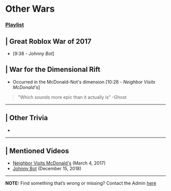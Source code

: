 # Other Wars
### [Playlist]()


## | Great Roblox War of 2017
- \[9:38 - *Johnny Bot*]

## | War for the Dimensional Rift
- Occurred in the McDonald-Not's dimension \[10:28 - *Neighbor Visits McDonald's*]
> "Which sounds more epic than it actually is" -Ghost

----

## | Other Trivia
- 

----

## | Mentioned Videos
- [Neighbor Visits McDonald's](https://youtu.be/hviiaU4UmZA) \(March 4, 2017)
- [Johnny Bot](https://youtu.be/B8utDaG1fsE) \(December 15, 2018)

----

**NOTE:** Find something that’s wrong or missing? Contact the Admin [here](../chapter_2.md)